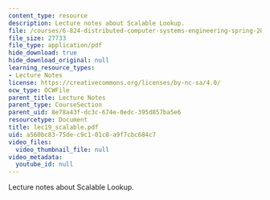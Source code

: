 ```yaml
---
content_type: resource
description: Lecture notes about Scalable Lookup.
file: /courses/6-824-distributed-computer-systems-engineering-spring-2006/a560bc8375dec9c101c8a9f7cbc684c7_lec19_scalable.pdf
file_size: 27733
file_type: application/pdf
hide_download: true
hide_download_original: null
learning_resource_types:
- Lecture Notes
license: https://creativecommons.org/licenses/by-nc-sa/4.0/
ocw_type: OCWFile
parent_title: Lecture Notes
parent_type: CourseSection
parent_uid: 8e78a43f-dc3c-674e-0edc-395d857ba5e6
resourcetype: Document
title: lec19_scalable.pdf
uid: a560bc83-75de-c9c1-01c8-a9f7cbc684c7
video_files:
  video_thumbnail_file: null
video_metadata:
  youtube_id: null
---
```

Lecture notes about Scalable Lookup.